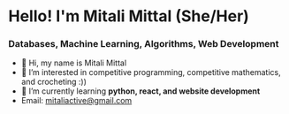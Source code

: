 # Hello! I'm Mitali Mittal (She/Her)
### Databases, Machine Learning, Algorithms, Web Development
- 👋 Hi, my name is Mitali Mittal 
- 👀 I’m interested in competitive programming, competitive mathematics, and crocheting :))
- 🌱 I’m currently learning **python, react, and website development**
- Email: [mitaliactive@gmail.com](mitaliactive@gmail.com)

